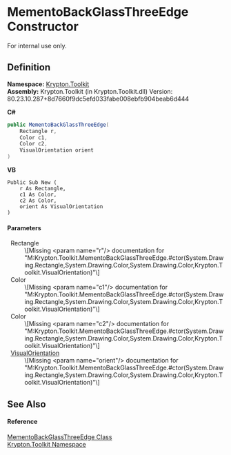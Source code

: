 # MementoBackGlassThreeEdge Constructor


For internal use only.



## Definition
**Namespace:** <a href="79d2eac2-21f4-54ff-7552-b20c33c30600.md">Krypton.Toolkit</a>  
**Assembly:** Krypton.Toolkit (in Krypton.Toolkit.dll) Version: 80.23.10.287+8d7660f9dc5efd033fabe008ebfb904beab6d444

**C#**
``` C#
public MementoBackGlassThreeEdge(
	Rectangle r,
	Color c1,
	Color c2,
	VisualOrientation orient
)
```
**VB**
``` VB
Public Sub New ( 
	r As Rectangle,
	c1 As Color,
	c2 As Color,
	orient As VisualOrientation
)
```



#### Parameters
<dl><dt>  Rectangle</dt><dd>\[Missing &lt;param name="r"/&gt; documentation for "M:Krypton.Toolkit.MementoBackGlassThreeEdge.#ctor(System.Drawing.Rectangle,System.Drawing.Color,System.Drawing.Color,Krypton.Toolkit.VisualOrientation)"\]</dd><dt>  Color</dt><dd>\[Missing &lt;param name="c1"/&gt; documentation for "M:Krypton.Toolkit.MementoBackGlassThreeEdge.#ctor(System.Drawing.Rectangle,System.Drawing.Color,System.Drawing.Color,Krypton.Toolkit.VisualOrientation)"\]</dd><dt>  Color</dt><dd>\[Missing &lt;param name="c2"/&gt; documentation for "M:Krypton.Toolkit.MementoBackGlassThreeEdge.#ctor(System.Drawing.Rectangle,System.Drawing.Color,System.Drawing.Color,Krypton.Toolkit.VisualOrientation)"\]</dd><dt>  <a href="d38051f8-c2cc-e81c-0029-02f7ad46f2fa.md">VisualOrientation</a></dt><dd>\[Missing &lt;param name="orient"/&gt; documentation for "M:Krypton.Toolkit.MementoBackGlassThreeEdge.#ctor(System.Drawing.Rectangle,System.Drawing.Color,System.Drawing.Color,Krypton.Toolkit.VisualOrientation)"\]</dd></dl>

## See Also


#### Reference
<a href="0304248e-9416-2d2f-3cf6-e951fac0b3ac.md">MementoBackGlassThreeEdge Class</a>  
<a href="79d2eac2-21f4-54ff-7552-b20c33c30600.md">Krypton.Toolkit Namespace</a>  
